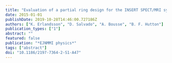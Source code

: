 ```yaml
---
title: "Evaluation of a partial ring design for the INSERT SPECT/MRI system"
date: 2015-01-01
publishDate: 2019-10-28T14:46:00.727186Z
authors: ["K. Erlandsson", "D. Salvado", "A. Bousse", "B. F. Hutton"]
publication_types: ["1"]
abstract: ""
featured: false
publication: "*EJNMMI physics*"
tags: ["abstract"]
doi: "10.1186/2197-7364-2-S1-A47"
---
```


